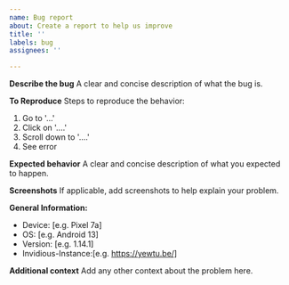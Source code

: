 ```yaml
---
name: Bug report
about: Create a report to help us improve
title: ''
labels: bug
assignees: ''

---
```


<!--
Your thumbnails are not working ? check: https://github.com/lamarios/clipious/wiki/Common-Issues#video-thumbnails-not-working
Having issues with channel subscriptions or playlist management ? check: https://github.com/lamarios/clipious/wiki/Common-Issues#cant-subscribe-to-channel-add-video-to-a-playlist-and-similar-issues
-->




**Describe the bug**
A clear and concise description of what the bug is.

**To Reproduce**
Steps to reproduce the behavior:
1. Go to '...'
2. Click on '....'
3. Scroll down to '....'
4. See error

**Expected behavior**
A clear and concise description of what you expected to happen.

**Screenshots**
If applicable, add screenshots to help explain your problem.

**General Information:**
 - Device: [e.g. Pixel 7a]
 - OS: [e.g. Android 13]
 - Version: [e.g. 1.14.1]
 - Invidious-Instance:[e.g. https://yewtu.be/]

**Additional context**
Add any other context about the problem here.
